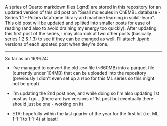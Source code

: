 A series of Quarto markdown files (.qmd) are stored in this repository for an updated version of this old post on
"Small molecules in ChEMBL database - Series 1.1 - Polars dataframe library and machine learning in scikit-learn". This old post will be updated and splitted into smaller posts for ease of reading (and also to avoid draining my energy too quickly). After updating this first post of the series, I may also look at two other posts (basically series 1.2 & 1.3) to see if they can be changed as well. I'll attach .ipynb versions of each updated post when they're done.

---

So far as on 16/9/24:

* I've managed to convert the old .csv file (~660MB) into a parquet file (currently under 104MB) that can be uploaded into the repository (previously I didn't even set up a repo for this ML series so this might not be great)

* I'm updating the 2nd post now, and while doing so I'm also updating 1st post as I go... (there are two versions of 1st post but eventually there should just be one - working on it)

* ETA: hopefully within the last quarter of the year for the first lot (i.e. ML 1-1-1 to 1-1-4) at least!